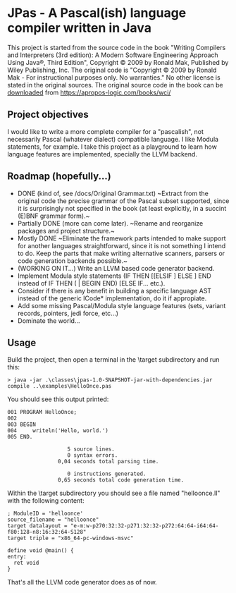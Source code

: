 # JPas - A Pascal(ish) language compiler written in Java

This project is started from the source code in the book "Writing Compilers and Interpreters (3rd edition): A Modern Software Engineering Approach Using Java®, Third Edition", Copyright © 2009 by Ronald Mak, Published by Wiley Publishing, Inc.
The original code is "Copyright © 2009 by Ronald Mak - For instructional purposes only. No warranties."
No other license is stated in the original sources.
The original source code in the book can be [downloaded](https://apropos-logic.com/books/wci/) from https://apropos-logic.com/books/wci/

## Project objectives

I would like to write a more complete compiler for a "pascalish", not necessarily Pascal (whatever dialect) compatible language. I like Modula statements, for example. I take this project as a playground to learn how language features are implemented, specially the LLVM backend.

## Roadmap (hopefully...)

- DONE (kind of, see /docs/Original Grammar.txt) ~Extract from the original code the precise grammar of the Pascal subset supported, since it is surprisingly not specified in the book (at least explicitly, in a succint (E)BNF grammar form).~
- Partially DONE (more can come later). ~Rename and reorganize packages and project structure.~
- Mostly DONE ~Eliminate the framework parts intended to make support for another languages straightforward, since it is not something I intend to do. Keep the parts that make writing alternative scanners, parsers or code generation backends possible.~
- (WORKING ON IT...) Write an LLVM based code generator backend.
- Implement Modula style statements (IF <cond> THEN <statements> [[ELSIF <statements>] ELSE <statements>] END instead of IF <cond> THEN (<statement> | BEGIN <statements> END) [ELSE IF... etc.).
- Consider if there is any benefit in building a specific language AST instead of the generic ICode* implementation, do it if appropiate.
- Add some missing Pascal/Modula style language features (sets, variant records, pointers, jedi force, etc...)
- Dominate the world...

## Usage

Build the project, then open a terminal in the \target subdirectory and run this:

```
> java -jar .\classes\jpas-1.0-SNAPSHOT-jar-with-dependencies.jar compile ..\examples\HelloOnce.pas
```

You should see this output printed:

```
001 PROGRAM HelloOnce;
002
003 BEGIN
004     writeln('Hello, world.')
005 END.

                   5 source lines.
                   0 syntax errors.
                0,04 seconds total parsing time.

                   0 instructions generated.
                0,65 seconds total code generation time.
```

Within the \target subdirectory you should see a file named "helloonce.ll" with the following content:

```
; ModuleID = 'helloonce'
source_filename = "helloonce"
target datalayout = "e-m:w-p270:32:32-p271:32:32-p272:64:64-i64:64-f80:128-n8:16:32:64-S128"
target triple = "x86_64-pc-windows-msvc"

define void @main() {
entry:
  ret void
}
```

That's all the LLVM code generator does as of now.
